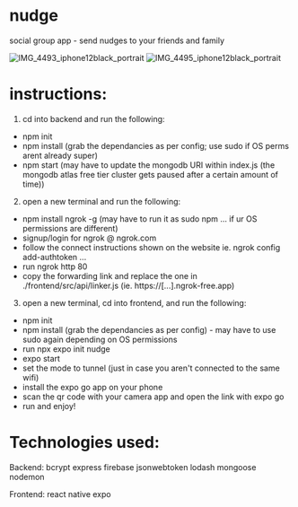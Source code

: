 # nudge
social group app - send nudges to your friends and family

![IMG_4493_iphone12black_portrait](https://user-images.githubusercontent.com/3681651/140435585-a9adda0f-1217-44f5-a296-9f5285130a2a.png)
![IMG_4495_iphone12black_portrait](https://user-images.githubusercontent.com/3681651/140435590-a47224a5-377a-4971-99f7-a5b03931ceab.png)


# instructions:

1. cd into backend and run the following:
 - npm init
 - npm install (grab the dependancies as per config; use sudo if OS perms arent already super)
 - npm start (may have to update the mongodb URI within index.js (the mongodb atlas free tier cluster gets paused after a certain amount of time))

2. open a new terminal and run the following: 
 - npm install ngrok -g (may have to run it as sudo npm ... if ur OS permissions are different)
 - signup/login for ngrok @ ngrok.com
 - follow the connect instructions shown on the website ie. ngrok config add-authtoken ...
 - run ngrok http 80
 - copy the forwarding link and replace the one in ./frontend/src/api/linker.js (ie. https://[...].ngrok-free.app)

3. open a new terminal, cd into frontend, and run the following:
 - npm init
 - npm install (grab the dependancies as per config) - may have to use sudo again depending on OS permissions
 - run npx expo init nudge
 - expo start
 - set the mode to tunnel (just in case you aren't connected to the same wifi)
 - install the expo go app on your phone
 - scan the qr code with your camera app and open the link with expo go
 - run and enjoy!

# Technologies used: 

Backend:
 bcrypt
 express 
 firebase 
 jsonwebtoken 
 lodash 
 mongoose 
 nodemon
 
Frontend:
 react native
 expo

